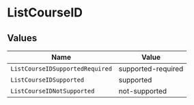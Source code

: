 # ListCourseID


## Values

| Name                            | Value                           |
| ------------------------------- | ------------------------------- |
| `ListCourseIDSupportedRequired` | supported-required              |
| `ListCourseIDSupported`         | supported                       |
| `ListCourseIDNotSupported`      | not-supported                   |